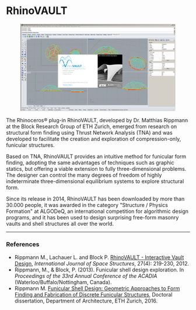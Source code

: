 # RhinoVAULT

<figure><img src="../.gitbook/assets/RV_splash-original.png" alt=""><figcaption></figcaption></figure>

The Rhinoceros® plug-in RhinoVAULT, developed by Dr. Matthias Rippmann at the Block Research Group of ETH Zurich, emerged from research on structural form finding using Thrust Network Analysis (TNA) and was developed to facilitate the creation and exploration of compression-only, funicular structures.

Based on TNA, RhinoVAULT provides an intuitive method for funicular form finding, adopting the same advantages of techniques such as graphic statics, but offering a viable extension to fully three-dimensional problems. The designer can control the many degrees of freedom of highly indeterminate three-dimensional equilibrium systems to explore structural form.

Since its release in 2014, RhinoVAULT has been downloaded by more than 30.000 people, it was awarded in the category "Structure / Physics Formation" at ALGODeQ, an international competition for algorithmic design programs, and it has been used to design surprising free-form masonry vaults and shell structures all over the world.

***

### References

* Rippmann M., Lachauer L. and Block P. [RhinoVAULT - Interactive Vault Design](https://block.arch.ethz.ch/brg/publications/414), _International Journal of Space Structures_, 27(4): 219-230, 2012.
* Rippmann, M., & Block, P. (2013). Funicular shell design exploration. In _Proceedings of the 33rd Annual Conference of the ACADIA_ (Waterloo/Buffalo/Nottingham, Canada).
* Rippmann M. [Funicular Shell Design: Geometric Approaches to Form Finding and Fabrication of Discrete Funicular Structures](https://block.arch.ethz.ch/brg/publications/591), Doctoral dissertation, Department of Architecture, ETH Zurich, 2016.
